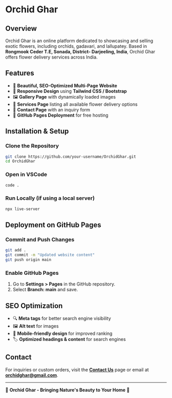 # Orchid Ghar

## Overview
Orchid Ghar is an online platform dedicated to showcasing and selling exotic flowers, including orchids, gadavari, and lallupatey. Based in **Rongmook Ceder T.E, Sonada, District- Darjeeling, India**, Orchid Ghar offers flower delivery services across India.

## Features
- 🌿 **Beautiful, SEO-Optimized Multi-Page Website**
- 📱 **Responsive Design** using **Tailwind CSS / Bootstrap**
- 🖼️ **Gallery Page** with dynamically loaded images
- 🚚 **Services Page** listing all available flower delivery options
- 📩 **Contact Page** with an inquiry form
- 🚀 **GitHub Pages Deployment** for free hosting

## Installation & Setup
### Clone the Repository
```bash
git clone https://github.com/your-username/OrchidGhar.git
cd OrchidGhar
```

### Open in VSCode
```bash
code .
```

### Run Locally (if using a local server)
```bash
npx live-server
```

## Deployment on GitHub Pages
### Commit and Push Changes
```bash
git add .
git commit -m "Updated website content"
git push origin main
```

### Enable GitHub Pages
1. Go to **Settings > Pages** in the GitHub repository.
2. Select **Branch: main** and save.

## SEO Optimization
- 🔍 **Meta tags** for better search engine visibility
- 🖼️ **Alt text** for images
- 📱 **Mobile-friendly design** for improved ranking
- 🏷️ **Optimized headings & content** for search engines

## Contact
For inquiries or custom orders, visit the **[Contact Us](#)** page or email at **orchidghar@gmail.com**.

---
🌸 **Orchid Ghar - Bringing Nature's Beauty to Your Home** 🌸

